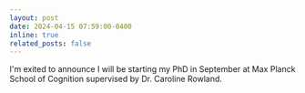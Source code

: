 ```yaml
---
layout: post
date: 2024-04-15 07:59:00-0400
inline: true
related_posts: false
---
```


I'm exited to announce I will be starting my PhD in September at Max Planck School of Cognition supervised by Dr. Caroline Rowland. 
